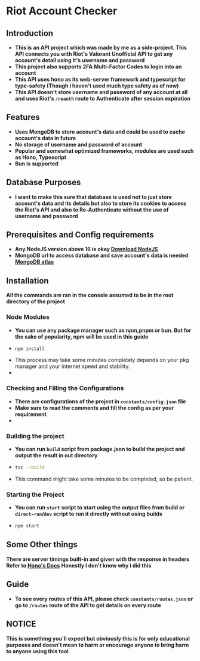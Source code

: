 # Riot Account Checker

## Introduction
* **This is an API project which was made by me as a side-project. This API connects you with Riot's Valorant Unofficial API to get any account's detail using it's username and password**
* **This project also supports 2FA Multi-Factor Codes to login into an account**
* **This API uses hono as its web-server framework and typescript for type-safety (Though i haven't used much type safety as of now)**
* **This API doesn't store username and password of any account at all and uses Riot's `/reauth` route to Authenticate after session expiration**

## Features
* **Uses MongoDB to store account's data and could be used to cache account's data in future**
* **No storage of username and password of account**
* **Popular and somewhat optimized frameworks, modules are used such as Hono, Typescript**
* **Bun is supported**

## Database Purposes
* **I want to make this sure that database is used not to just store account's data and its details but also to store its cookies to access the Riot's API and also to Re-Authenticate without the use of username and password**

## Prerequisites and Config requirements
* **Any NodeJS version above 16 is okay [Download NodeJS](https://nodejs.org/en/download)**
* **MongoDB url to access database and save account's data is needed [MongoDB atlas](https://www.mongodb.com/atlas/database)**


## Installation
**All the commands are ran in the console assumed to be in the root directory of the project**
### Node Modules
* **You can use any package manager such as npm,pnpm or bun. But for the sake of popularity, npm will be used in this guide**
* ```bash
  npm install
  ```
* This process may take some minutes completely depends on your pkg manager and your internet speed and stability.
* 
### Checking and Filling the Configurations
* **There are configurations of the project in `constants/config.json` file**
* **Make sure to read the comments and fill the config as per your requirement**
* 
### Building the project
* **You can run `build` script from package.json to build the project and output the result in out directory**
* ```bash
  tsc --build
  ```
* This command might take some minutes to be completed, so be patient.
### Starting the Project
* **You can run `start` script to start using the output files from build or `direct-run`/`dev` script to run it directly without using builds**
* ```bash
  npm start
  ```
## Some Other things
**There are server timings built-in and given with the response in headers**<br>
**Refer to [Hono's Docs](https://hono.dev/middleware/builtin/timing)**
**Honestly I don't know why i did this**

## Guide
* **To see every routes of this API, please check `constants/routes.json` or go to `/routes` route of the API to get details on every route**


## NOTICE
**This is something you'll expect but obviously this is for only educational purposes and doesn't mean to harm or encourage anyone to bring harm to anyone using this tool**
  
